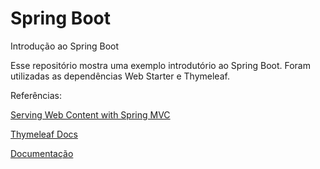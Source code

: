 # Spring Boot
Introdução ao Spring Boot

Esse repositório mostra uma exemplo introdutório ao Spring Boot.
Foram utilizadas as dependências Web Starter e Thymeleaf.

Referências:

[Serving Web Content with Spring MVC](https://spring.io/guides/gs/serving-web-content)

[Thymeleaf Docs](https://www.thymeleaf.org/doc/tutorials/3.1/usingthymeleaf.html)

[Documentação](SpringBoot/Docs/springboot.pdf)
